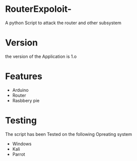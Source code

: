 # RouterExpoloit-
A python Script to attack the router and other subsystem 
# Version 
the version of the Application is 1.o 
# Features 
* Arduino 
* Router 
* Rasbbery pie 
# Testing 
The script has been Tested on the following Opreating system 
* Windows
* Kali 
* Parrot  
  
